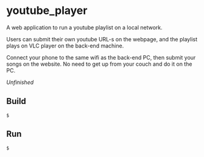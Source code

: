 youtube_player
=====

A web application to run a youtube playlist on a local network.

Users can submit their own youtube URL-s on the webpage, and the playlist plays on VLC player on the back-end machine.

Connect your phone to the same wifi as the back-end PC, then submit your songs on the website. No need to get up from your couch and do it on the PC.

*Unfinished*

Build
-----

    $ 

Run
---

    $ 
